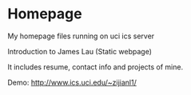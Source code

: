 # Homepage
My homepage files running on uci ics server

Introduction to James Lau (Static webpage)

It includes resume, contact info and projects of mine.

Demo:  http://www.ics.uci.edu/~zijianl1/
